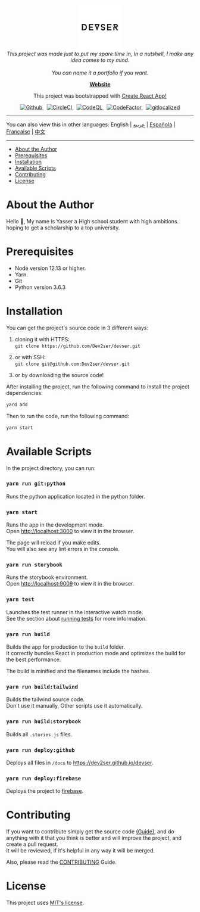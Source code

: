 <p align="center">
  <img src="src/assets/images/devser.png" alt="devser logo" width="120px" height="120px"/>
  <br>
  <i>This project was made just to put my spare time in, In a nutshell, I make any idea comes to my mind.<br />
    <br> You can name it a portfolio if you want.</i>
  <br>
</p>

<p align="center">
  <a href="https://console-devser.firebaseapp.com"><strong>Website</strong></a>
  <br>
</p>

<p align="center">
  This project was bootstrapped with <a href="https://github.com/facebook/create-react-app">Create React App!</a>
  <br>
</p>

<p align="center">
  <a href="https://img.shields.io/github/license/Dev2ser/devser">
    <img src="https://img.shields.io/github/license/Dev2ser/devser" alt="Github" />
  </a>&nbsp;
  <a href="https://app.circleci.com/pipelines/github/Dev2ser/devser">
    <img src="https://img.shields.io/circleci/build/github/Dev2ser/devser?label=circleci" alt="CircleCI" />
  </a>&nbsp;
  <a href="https://github.com/Dev2ser/devser/actions?query=workflow%3ACodeQL">
    <img src="https://github.com/Dev2ser/devser/workflows/CodeQL/badge.svg" alt="CodeQL" />
  </a>&nbsp;
  <a href="https://www.codefactor.io/repository/github/dev2ser/devser">
    <img src="https://www.codefactor.io/repository/github/dev2ser/devser/badge" alt="CodeFactor" />
  </a>&nbsp;
  <a href="https://gitlocalize.com/repo/5485/whole_project?utm_source=badge">
    <img src="https://gitlocalize.com/repo/5485/whole_project/badge.svg" alt="gitlocalized" />
  </a>
</p>

<hr>

You can also view this in other languages: English | [عربية](https://github.com/Dev2ser/devser/blob/master/translations/lang_ar.md) | [Española](https://github.com/Dev2ser/devser/blob/master/translations/lang_es.md) | [Française](https://github.com/Dev2ser/devser/blob/master/translations/lang_fr.md) | [中文](https://github.com/Dev2ser/devser/blob/master/translations/lang_zh.md)

<hr>

- [About the Author](#about-the-author)
- [Prerequisites](#prerequisites)
- [Installation](#installation)
- [Available Scripts](#available-scripts)
- [Contributing](#contributing)
- [License](#license)

# About the Author

Hello 👋, My name is Yasser a High school student with high ambitions.<br />
hoping to get a scholarship to a top university.

# Prerequisites

- Node version 12.13 or higher.
- Yarn.
- Git
- Python version 3.6.3

# Installation

You can get the project's source code in 3 different ways:

1. cloning it with HTTPS:<br />
   `git clone https://github.com/Dev2ser/devser.git`

2. or with SSH:<br />
   `git clone git@github.com:Dev2ser/devser.git`

3. or by downloading the source code!

After installing the project, run the following command to install the project dependencies:

```bash
yard add
```

Then to run the code, run the following command:

```bash
yarn start
```

# Available Scripts

In the project directory, you can run:

### `yarn run git:python`

Runs the python application located in the python folder.

### `yarn start`

Runs the app in the development mode.<br />
Open [http://localhost:3000](http://localhost:3000) to view it in the browser.

The page will reload if you make edits.<br />
You will also see any lint errors in the console.

### `yarn run storybook`

Runs the storybook environment.<br />
Open [http://localhost:9009](http://localhost:9009) to view it in the browser.

### `yarn test`

Launches the test runner in the interactive watch mode.<br />
See the section about [running tests](https://facebook.github.io/create-react-app/docs/running-tests) for more information.

### `yarn run build`

Builds the app for production to the `build` folder.<br />
It correctly bundles React in production mode and optimizes the build for the best performance.

The build is minified and the filenames include the hashes.<br />

### `yarn run build:tailwind`

Builds the tailwind source code.<br />
Don't use it manually, Other scripts use it automatically.

### `yarn run build:storybook`

Builds all `.stories.js` files.

### `yarn run deploy:github`

Deploys all files in `/docs` to https://dev2ser.github.io/devser.

### `yarn run deploy:firebase`

Deploys the project to [firebase](https://console-devser.firebaseapp.com).

# Contributing

If you want to contribute simply get the source code [(Guide)](https://github.com/Dev2ser/devser#installation),
and do anything with it that you think is better and will improve the project, and create a pull request.<br />
It will be reviewed, if it's helpful in any way it will be merged.

Also, please read the [CONTRIBUTING](https://github.com/Dev2ser/devser/blob/master/CONTRIBUTING.md) Guide.

# License

This project uses [MIT's license](https://opensource.org/licenses/MIT).
